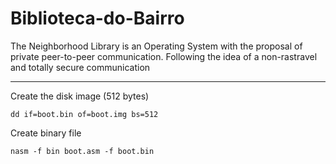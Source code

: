 # Biblioteca-do-Bairro

The Neighborhood Library is an Operating System with the proposal of private peer-to-peer communication. Following the idea of a non-rastravel and totally secure communication

<hr>

Create the disk image (512 bytes)
```
dd if=boot.bin of=boot.img bs=512
```

Create binary file
```
nasm -f bin boot.asm -f boot.bin
```
